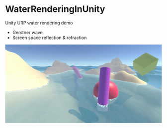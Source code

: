 # WaterRenderingInUnity
Unity URP water rendering demo
- Gerstner wave  
- Screen space reflection & refraction

![](Assets/Doc/scene.png)

